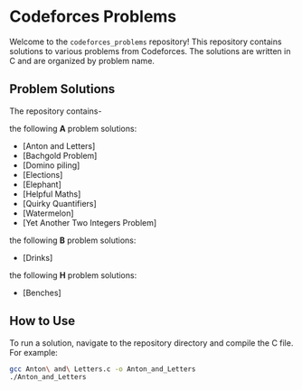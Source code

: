 # Codeforces Problems

Welcome to the `codeforces_problems` repository! This repository contains solutions to various problems from Codeforces. The solutions are written in C and are organized by problem name.

## Problem Solutions

The repository contains-

the following **A** problem solutions:

- [Anton and Letters]
- [Bachgold Problem]
- [Domino piling]
- [Elections]
- [Elephant]
- [Helpful Maths]
- [Quirky Quantifiers]
- [Watermelon]
- [Yet Another Two Integers Problem]

the following **B** problem solutions:

- [Drinks]

the following **H** problem solutions:

- [Benches]

  
## How to Use

To run a solution, navigate to the repository directory and compile the C file. For example:

```bash
gcc Anton\ and\ Letters.c -o Anton_and_Letters
./Anton_and_Letters
